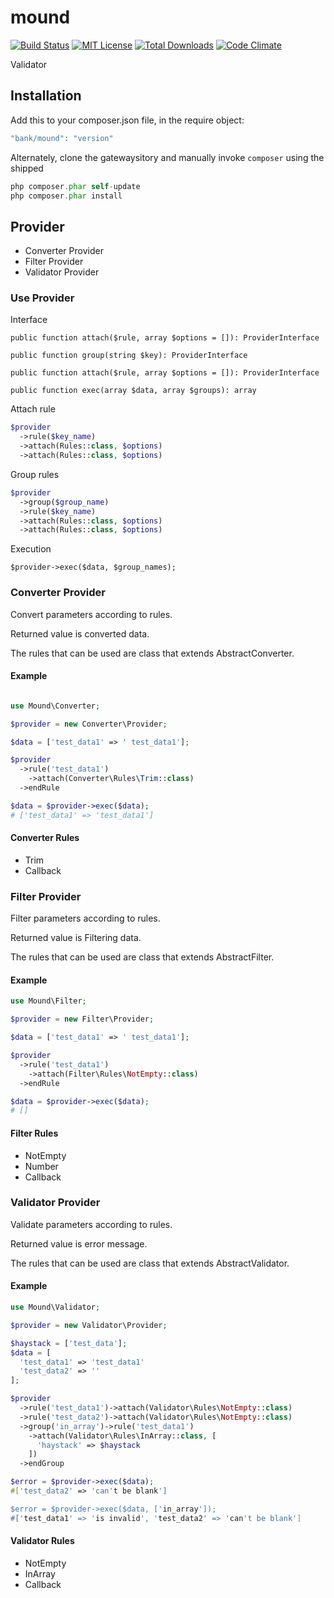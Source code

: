 # mound

[![Build Status](https://travis-ci.org/su-mi-lab/mound.svg?branch=master)](https://travis-ci.org/su-mi-lab/mound)
[![MIT License](http://img.shields.io/badge/license-MIT-blue.svg?style=flat)](LICENSE)
[![Total Downloads](https://poser.pugx.org/bank/mound/downloads)](https://packagist.org/packages/mound/mound-db)
[![Code Climate](https://codeclimate.com/github/su-mi-lab/mound/badges/gpa.svg)](https://codeclimate.com/github/su-mi-lab/mound)

Validator

## Installation

Add this to your composer.json file, in the require object:

```php
"bank/mound": "version"
```

Alternately, clone the gatewaysitory and manually invoke `composer` using the shipped

```php
php composer.phar self-update
php composer.phar install
```


## Provider
* Converter Provider
* Filter Provider
* Validator Provider

### Use Provider

Interface

`public function attach($rule, array $options = []): ProviderInterface`

`public function group(string $key): ProviderInterface`

`public function attach($rule, array $options = []): ProviderInterface`

`public function exec(array $data, array $groups): array`


Attach rule

```php
$provider
  ->rule($key_name)
  ->attach(Rules::class, $options)
  ->attach(Rules::class, $options)
```

Group rules

```php
$provider
  ->group($group_name)
  ->rule($key_name)
  ->attach(Rules::class, $options)
  ->attach(Rules::class, $options)
```

Execution

```
$provider->exec($data, $group_names);
```


### Converter Provider

Convert parameters according to rules.

Returned value is converted data.

The rules that can be used are class that extends AbstractConverter.

#### Example

```php

use Mound\Converter;

$provider = new Converter\Provider;

$data = ['test_data1' => ' test_data1'];

$provider
  ->rule('test_data1')
    ->attach(Converter\Rules\Trim::class)
  ->endRule

$data = $provider->exec($data);
# ['test_data1' => 'test_data1']
```

#### Converter Rules
* Trim
* Callback

### Filter Provider

Filter parameters according to rules.

Returned value is Filtering data.

The rules that can be used are class that extends AbstractFilter.

#### Example

```php
use Mound\Filter;

$provider = new Filter\Provider;

$data = ['test_data1' => ' test_data1'];

$provider
  ->rule('test_data1')
    ->attach(Filter\Rules\NotEmpty::class)
  ->endRule

$data = $provider->exec($data);
# []
```

#### Filter Rules
* NotEmpty
* Number
* Callback

### Validator Provider

Validate parameters according to rules.

Returned value is error message.

The rules that can be used are class that extends AbstractValidator.

#### Example

```php
use Mound\Validator;

$provider = new Validator\Provider;

$haystack = ['test_data'];
$data = [
  'test_data1' => 'test_data1'
  'test_data2' => ''
];

$provider
  ->rule('test_data1')->attach(Validator\Rules\NotEmpty::class)
  ->rule('test_data2')->attach(Validator\Rules\NotEmpty::class)
  ->group('in_array')->rule('test_data1')
    ->attach(Validator\Rules\InArray::class, [
      'haystack' => $haystack
    ])
  ->endGroup

$error = $provider->exec($data);
#['test_data2' => 'can't be blank']

$error = $provider->exec($data, ['in_array']);
#['test_data1' => 'is invalid', 'test_data2' => 'can't be blank']
```


#### Validator Rules
* NotEmpty
* InArray
* Callback
